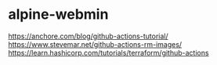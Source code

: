 # alpine-webmin
https://anchore.com/blog/github-actions-tutorial/
https://www.stevemar.net/github-actions-rm-images/
https://learn.hashicorp.com/tutorials/terraform/github-actions
